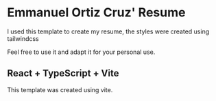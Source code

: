 # Emmanuel Ortiz Cruz' Resume

I used this template to create my resume, the styles were created using tailwindcss

Feel free to use it and adapt it for your personal use.

## React + TypeScript + Vite

This template was created using vite.
